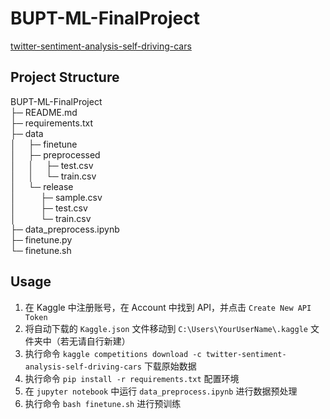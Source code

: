 # BUPT-ML-FinalProject
[twitter-sentiment-analysis-self-driving-cars](https://www.kaggle.com/competitions/twitter-sentiment-analysis-self-driving-cars)

## Project Structure
BUPT-ML-FinalProject \
├─&nbsp;README.md \
├─&nbsp;requirements.txt \
├─&nbsp;data \
│&nbsp;&nbsp;&nbsp;&nbsp;&nbsp;├─ finetune \
│&nbsp;&nbsp;&nbsp;&nbsp;&nbsp;├─&nbsp;preprocessed \
│&nbsp;&nbsp;&nbsp;&nbsp;&nbsp;│&nbsp;&nbsp;&nbsp;&nbsp;&nbsp;├─&nbsp;test.csv \
│&nbsp;&nbsp;&nbsp;&nbsp;&nbsp;│&nbsp;&nbsp;&nbsp;&nbsp;&nbsp;└─&nbsp;train.csv \
│&nbsp;&nbsp;&nbsp;&nbsp;&nbsp;└─&nbsp;release \
│&nbsp;&nbsp;&nbsp;&nbsp;&nbsp;&nbsp;&nbsp;&nbsp;&nbsp;&nbsp;├─&nbsp;sample.csv \
│&nbsp;&nbsp;&nbsp;&nbsp;&nbsp;&nbsp;&nbsp;&nbsp;&nbsp;&nbsp;├─&nbsp;test.csv \
│&nbsp;&nbsp;&nbsp;&nbsp;&nbsp;&nbsp;&nbsp;&nbsp;&nbsp;&nbsp;└─&nbsp;train.csv \
├─&nbsp;data_preprocess.ipynb \
├─&nbsp;finetune.py \
└─&nbsp;finetune.sh

## Usage
1. 在 Kaggle 中注册账号，在 Account 中找到 API，并点击 `Create New API Token`
2. 将自动下载的 `Kaggle.json` 文件移动到 `C:\Users\YourUserName\.kaggle` 文件夹中（若无请自行新建）
3. 执行命令 `kaggle competitions download -c twitter-sentiment-analysis-self-driving-cars` 下载原始数据
4. 执行命令 `pip install -r requirements.txt` 配置环境
5. 在 `jupyter notebook` 中运行 `data_preprocess.ipynb` 进行数据预处理
6. 执行命令 `bash finetune.sh` 进行预训练